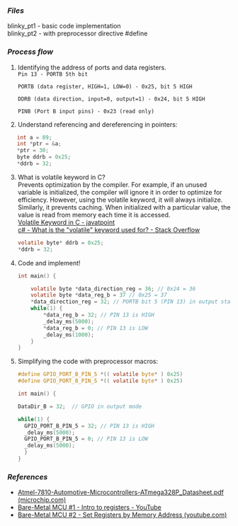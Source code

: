 ### _Files_   
blinky_pt1 - basic code implementation  
blinky_pt2 - with preprocessor directive #define

### _Process flow_
1) Identifying the address of ports and data registers.   
	`Pin 13 - PORTB 5th bit       `

	`PORTB (data register, HIGH=1, LOW=0) - 0x25, bit 5 HIGH     `           
	
    `DDRB (data direction, input=0, output=1) - 0x24, bit 5 HIGH`                          
	
    `PINB (Port B input pins) - 0x23 (read only)             `        
2) Understand referencing and dereferencing in pointers:      

```c                  
   int a = 89;                                                         
   int *ptr = &a; 
   *ptr = 30;
   byte ddrb = 0x25;
   *ddrb = 32;
```  

3) What is volatile keyword in C?                                  
   Prevents optimization by the compiler. For example, if an unused variable is initialized, the compiler will ignore it in order to optimize for efficiency. However, using the volatile keyword, it will always initialize.                          
   Similarly, it prevents caching. When initialized with a particular value, the value is read from memory each time it is accessed.   
   [Volatile Keyword in C - javatpoint](https://www.javatpoint.com/volatile-keyword-in-c)    
   [c# - What is the "volatile" keyword used for? - Stack Overflow](https://stackoverflow.com/questions/3430757/what-is-the-volatile-keyword-used-for)     
   
   ```c
   volatile byte* ddrb = 0x25;
   *ddrb = 32;
    ```


4) Code and implement!

    ```c
    int main() {

        volatile byte *data_direction_reg = 36; // 0x24 = 36
        volatile byte *data_reg_b = 37 // 0x25 = 37
        *data_direction_reg = 32; // PORTB bit 5 (PIN 13) in output state
        while(1) {           
            *data_reg_b = 32; // PIN 13 is HIGH   
            _delay_ms(5000);    
            *data_reg_b = 0; // PIN 13 is LOW    
            _delay_ms(1000);    
        }   
    }   
    ```
5) Simplifying the code with preprocessor macros:       

    ```c
    #define GPIO_PORT_B_PIN_5 *(( volatile byte* ) 0x25)
    #define GPIO_PORT_B_PIN_5 *(( volatile byte* ) 0x25)
    
    int main() {
    
    DataDir_B = 32;  // GPIO in output mode
    
    while(1) {
      GPIO_PORT_B_PIN_5 = 32; // PIN 13 is HIGH
      _delay_ms(5000);
      GPIO_PORT_B_PIN_5 = 0; // PIN 13 is LOW
      _delay_ms(5000);
      }
    }
    ```

### _References_
- [Atmel-7810-Automotive-Microcontrollers-ATmega328P_Datasheet.pdf (microchip.com)](https://ww1.microchip.com/downloads/en/DeviceDoc/Atmel-7810-Automotive-Microcontrollers-ATmega328P_Datasheet.pdf)   
- [Bare-Metal MCU #1 - Intro to registers - YouTube](https://www.youtube.com/watch?v=tBq3sO1Z-7o&list=PLNyfXcjhOAwOF-7S-ZoW2wuQ6Y-4hfjMR)   
- [Bare-Metal MCU #2 - Set Registers by Memory Address (youtube.com)](https://www.youtube.com/watch?v=W8REqKlGzDY&list=PLNyfXcjhOAwOF-7S-ZoW2wuQ6Y-4hfjMR&index=2) 
